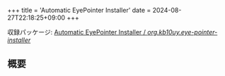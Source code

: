 +++
title = 'Automatic EyePointer Installer'
date = 2024-08-27T22:18:25+09:00
+++

収録パッケージ: [Automatic EyePointer Installer / *org.kb10uy.eye-pointer-installer*](https://github.com/kb10uy/eye-pointer-installer)

## 概要

